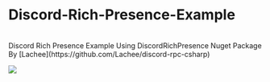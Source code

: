 # Discord-Rich-Presence-Example
<br>
Discord Rich Presence Example Using DiscordRichPresence Nuget Package By [Lachee](https://github.com/Lachee/discord-rpc-csharp)

<a href="https://t.co/RdrIUHzKw6?amp=1"><img src="https://cdn.discordapp.com/attachments/845326712338382881/892257920060903424/Discord_Banner_820x312.png"></a>

